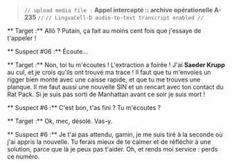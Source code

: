> `// upload media file :` **Appel intercepté :: archive opérationelle A-235** `//`
> `// LinguaCell-D audio-to-text transcript enabled //`

** Target :** Allô ? Putain, ça fait au moins cent fois que j'essaye de t'appeler !

** Suspect #06 :** Écoute...

** Target :** Non, toi tu m'écoutes ! L'extraction a foirée ! J'ai **Saeder Krupp** au cul, et je crois qu'ils ont trouvé ma trace ! Il faut que tu m'envoies un rigger bien monté avec une caisse rapide, et que tu me trouves une planque. Il me faut aussi une nouvelle SIN et un rencart avec ton contact du Rat Pack. Si je suis pas sorti de Manhattan avant ce soir je suis mort !

** Suspect #6 :** C'est bon, t'as fini ? Tu m'écoutes ?

** Target :** Ok, mec, désolé. Vas-y.

** Suspect #6 :** Je t'ai pas attendu, gamin, je me suis tiré à la seconde où j'ai appris la nouvelle. Tu ferais mieux de te calmer et de réfléchir à une solution, parce que là je peux pas t'aider. Oh, et rends moi service : perds ce numéro.
